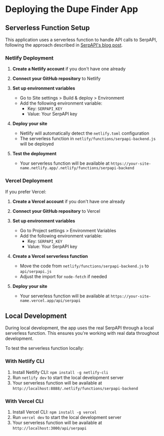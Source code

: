 # Deploying the Dupe Finder App

## Serverless Function Setup

This application uses a serverless function to handle API calls to SerpAPI, following the approach described in [SerpAPI's blog post](https://serpapi.com/blog/using-serpapi-in-web-frontend-solve-cors-issue/).

### Netlify Deployment

1. **Create a Netlify account** if you don't have one already

2. **Connect your GitHub repository** to Netlify

3. **Set up environment variables**
   - Go to Site settings > Build & deploy > Environment
   - Add the following environment variable:
     - Key: `SERPAPI_KEY`
     - Value: Your SerpAPI key

4. **Deploy your site**
   - Netlify will automatically detect the `netlify.toml` configuration
   - The serverless function in `netlify/functions/serpapi-backend.js` will be deployed

5. **Test the deployment**
   - Your serverless function will be available at `https://your-site-name.netlify.app/.netlify/functions/serpapi-backend`

### Vercel Deployment

If you prefer Vercel:

1. **Create a Vercel account** if you don't have one already

2. **Connect your GitHub repository** to Vercel

3. **Set up environment variables**
   - Go to Project settings > Environment Variables
   - Add the following environment variable:
     - Key: `SERPAPI_KEY`
     - Value: Your SerpAPI key

4. **Create a Vercel serverless function**
   - Move the code from `netlify/functions/serpapi-backend.js` to `api/serpapi.js`
   - Adjust the import for `node-fetch` if needed

5. **Deploy your site**
   - Your serverless function will be available at `https://your-site-name.vercel.app/api/serpapi`

## Local Development

During local development, the app uses the real SerpAPI through a local serverless function. This ensures you're working with real data throughout development.

To test the serverless function locally:

### With Netlify CLI

1. Install Netlify CLI: `npm install -g netlify-cli`
2. Run `netlify dev` to start the local development server
3. Your serverless function will be available at `http://localhost:8888/.netlify/functions/serpapi-backend`

### With Vercel CLI

1. Install Vercel CLI: `npm install -g vercel`
2. Run `vercel dev` to start the local development server
3. Your serverless function will be available at `http://localhost:3000/api/serpapi`
